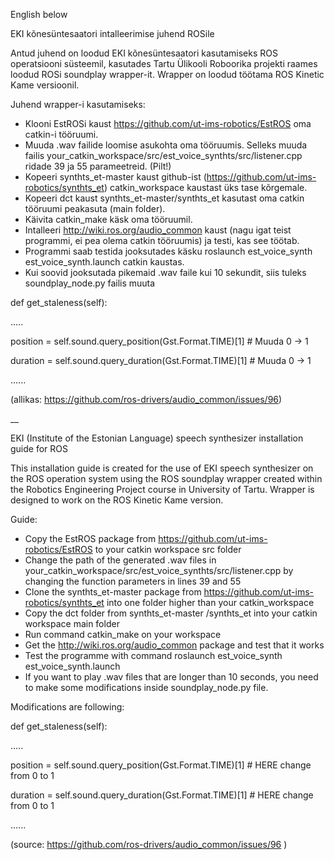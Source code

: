 English below 

EKI kõnesüntesaatori intalleerimise juhend ROSile 


Antud juhend on loodud EKI kõnesüntesaatori kasutamiseks ROS operatsiooni süsteemil, kasutades Tartu Ülikooli Roboorika projekti raames loodud ROSi soundplay wrapper-it. Wrapper on loodud töötama ROS Kinetic Kame versioonil.


Juhend wrapper-i kasutamiseks:
* Klooni EstROSi kaust https://github.com/ut-ims-robotics/EstROS oma catkin-i tööruumi.
* Muuda .wav failide loomise asukohta oma tööruumis. Selleks muuda failis your_catkin_workspace/src/est_voice_synthts/src/listener.cpp ridade 39 ja 55 parameetreid. (Pilt!)
* Kopeeri synthts_et-master kaust github-ist (https://github.com/ut-ims-robotics/synthts_et) catkin_workspace kaustast üks tase kõrgemale.
* Kopeeri dct kaust synthts_et-master/synthts_et kasutast oma catkin tööruumi peakasuta (main folder).
* Käivita catkin_make käsk oma tööruumil.
* Intalleeri http://wiki.ros.org/audio_common kaust (nagu igat teist programmi, ei pea olema catkin tööruumis) ja testi, kas see töötab.
* Programmi saab testida jooksutades käsku roslaunch est_voice_synth est_voice_synth.launch catkin kaustas. 
* Kui soovid jooksutada pikemaid .wav faile kui 10 sekundit, siis tuleks soundplay_node.py failis muuta 

def get_staleness(self):

.....

position = self.sound.query_position(Gst.Format.TIME)[1] # Muuda 0 -> 1

duration = self.sound.query_duration(Gst.Format.TIME)[1] # Muuda 0 -> 1 

......

(allikas: https://github.com/ros-drivers/audio_common/issues/96)

__

EKI (Institute of the Estonian Language) speech synthesizer installation guide for ROS


This installation guide is created for the use of EKI speech synthesizer on the ROS operation system using the ROS soundplay wrapper created within the Robotics Engineering Project course in University of Tartu. Wrapper is designed to work on the ROS Kinetic Kame version.


Guide:
* Copy the EstROS package from https://github.com/ut-ims-robotics/EstROS to your catkin workspace src folder
* Change the path of the generated .wav files in your_catkin_workspace/src/est_voice_synthts/src/listener.cpp by changing the function parameters in lines 39 and 55
* Clone the synthts_et-master package from https://github.com/ut-ims-robotics/synthts_et into one folder higher than your catkin_workspace
* Copy the dct folder from synthts_et-master /synthts_et into your catkin workspace main folder
* Run command catkin_make on your workspace
* Get the http://wiki.ros.org/audio_common package and test that it works
* Test the programme with command roslaunch est_voice_synth est_voice_synth.launch 
* If you want to play .wav files that are longer than 10 seconds, you need to make some modifications inside soundplay_node.py file.

Modifications are following:

def get_staleness(self):

.....

position = self.sound.query_position(Gst.Format.TIME)[1] # HERE change from 0 to 1

duration = self.sound.query_duration(Gst.Format.TIME)[1] # HERE change from 0 to 1 

......

(source: https://github.com/ros-drivers/audio_common/issues/96 ) 




